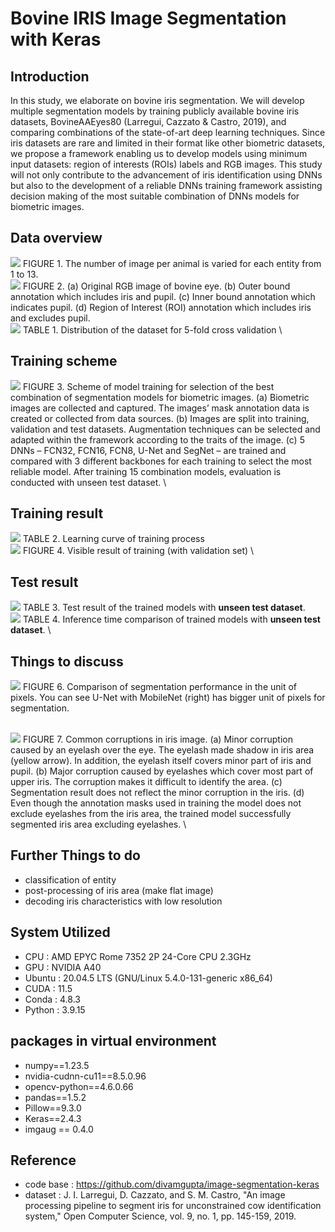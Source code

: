 # Bovine IRIS Image Segmentation with Keras

## Introduction
In this study, we elaborate on bovine iris segmentation. We will develop multiple segmentation models by training publicly available bovine iris datasets, BovineAAEyes80 (Larregui, Cazzato & Castro, 2019), and comparing combinations of the state-of-art deep learning techniques. Since iris datasets are rare and limited in their format like other biometric datasets, we propose a framework enabling us to develop models using minimum input datasets: region of interests (ROIs) labels and RGB images. This study will not only contribute to the advancement of iris identification using DNNs but also to the development of a reliable DNNs training framework assisting decision making of the most suitable combination of DNNs models for biometric images.


## Data overview
![](screenshots/data_dist.png)
FIGURE 1. The number of image per animal is varied for each entity from 1 to 13.
\
![](screenshots/data_format.png)
FIGURE 2. (a) Original RGB image of bovine eye. (b) Outer bound annotation which includes iris and pupil. (c) Inner bound annotation which indicates pupil. (d) Region of Interest (ROI) annotation which includes iris and excludes pupil.
\
![](screenshots/data_division.png)
TABLE 1. Distribution of the dataset for 5-fold cross validation
\
## Training scheme
![](screenshots/train_scheme.png)
FIGURE 3. Scheme of model training for selection of the best combination of segmentation models for biometric images. (a) Biometric images are collected and captured. The images’ mask annotation data is created or collected from data sources. (b) Images are split into training, validation and test datasets. Augmentation techniques can be selected and adapted within the framework according to the traits of the image. (c) 5 DNNs – FCN32, FCN16, FCN8, U-Net and SegNet – are trained and compared with 3 different backbones for each training to select the most reliable model. After training 15 combination models, evaluation is conducted with unseen test dataset.
\

## Training result
![](screenshots/learning_curve.png)
TABLE 2. Learning curve of training process
\
![](screenshots/result_visi.png)
FIGURE 4. Visible result of training (with validation set)
\
## Test result 
![](screenshots/train_result.png)
TABLE 3. Test result of the trained models with **unseen test dataset**. 
\
![](screenshots/inference_result.png)
TABLE 4. Inference time comparison of trained models with **unseen test dataset**.
\

## Things to discuss
![](screenshots/disc1.png)
FIGURE 6. Comparison of segmentation performance in the unit of pixels. You can see U-Net with MobileNet (right) has bigger unit of pixels for segmentation.

\
![](screenshots/disc2.png)
FIGURE 7. Common corruptions in iris image. (a) Minor corruption caused by an eyelash over the eye. The eyelash made shadow in iris area (yellow arrow). In addition, the eyelash itself covers minor part of iris and pupil. (b) Major corruption caused by eyelashes which cover most part of upper iris. The corruption makes it difficult to identify the area. (c) Segmentation result does not reflect the minor corruption in the iris. (d) Even though the annotation masks used in training the model does not exclude eyelashes from the iris area, the trained model successfully segmented iris area excluding eyelashes.
\

## Further Things to do
* classification of entity
* post-processing of iris area (make flat image)
* decoding iris characteristics with low resolution

## System Utilized
- CPU : AMD EPYC Rome 7352 2P 24-Core CPU 2.3GHz 
- GPU : NVIDIA A40
- Ubuntu : 20.04.5 LTS (GNU/Linux 5.4.0-131-generic x86_64)
- CUDA : 11.5
- Conda : 4.8.3
- Python : 3.9.15

## packages in virtual environment
- numpy==1.23.5
- nvidia-cudnn-cu11==8.5.0.96
- opencv-python==4.6.0.66
- pandas==1.5.2
- Pillow==9.3.0
- Keras==2.4.3
- imgaug == 0.4.0

## Reference
* code base : https://github.com/divamgupta/image-segmentation-keras
* dataset : J. I. Larregui, D. Cazzato, and S. M. Castro, "An image processing pipeline to segment iris for unconstrained cow identification system," Open Computer Science, vol. 9, no. 1, pp. 145-159, 2019.
